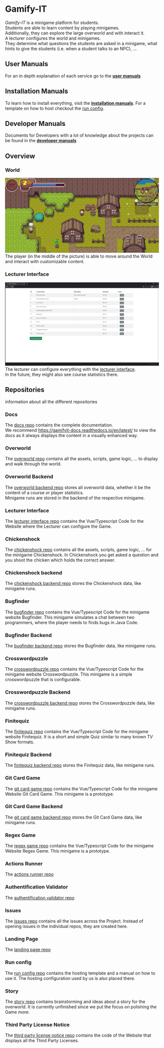 # Gamify-IT

_Gamify-IT_ is a minigame platform for students.  
Students are able to learn content by playing minigames.  
Additionally, they can explore the large overworld and with interact it.  
A lecturer configures the world and minigames.  
They determine what questions the students are asked in a minigame, what hints to give the students (i.e. when a student talks to an NPC), … 

## User Manuals

For an in depth explanation of each service go to the **[user manuals](https://gamifyit-docs.readthedocs.io/en/latest/user-manuals/index.html)**

## Installation Manuals

To learn how to install everything, visit the **[installation manuals](https://gamifyit-docs.readthedocs.io/en/latest/install-manuals/index.html)**. For a template on how to host checkout the [run config](https://github.com/Gamify-IT/run-config).

## Developer Manuals

Documents for Developers with a lot of knowledge about the projects can be found in the **[developer manuals](https://gamifyit-docs.readthedocs.io/en/latest/dev-manuals/index.html)**

## Overview

### World

![World](https://raw.githubusercontent.com/Gamify-IT/docs/main/images/overworld.webp)
The player (in the middle of the picture) is able to move around the World and interact with customizable content.

### Lecturer Interface

![Lecturer Interface](https://raw.githubusercontent.com/Gamify-IT/docs/main/images/lecturer-interface.webp)
The lecturer can configure everything with the [lecturer interface](https://github.com/Gamify-IT/lecturer-interface).  
In the future, they might also see course statistics there.

## Repositories

information about all the different repositories

### Docs

The [docs repo](https://github.com/Gamify-IT/docs) contains the complete documentation.  
We recommend <https://gamifyit-docs.readthedocs.io/en/latest/> to view the docs as it always displays the content in a visually enhanced way.

### Overworld

The [overworld repo](https://github.com/Gamify-IT/overworld) contains all the assets, scripts, game logic, … to display and walk through the world.

### Overworld Backend

The [overworld backend repo](https://github.com/Gamify-IT/overworld-backend) stores all overworld data, whether it be the content of a course or player statistics.  
Minigame runs are stored in the backend of the respective minigame.

### Lecturer Interface

The [lecturer interface repo](https://github.com/Gamify-IT/lecturer-interface) contains the Vue/Typescript Code for the Website where the Lecturer can configure the Game.

### Chickenshock

The [chickenshock repo](https://github.com/Gamify-IT/chickenshock) contains all the assets, scripts, game logic, … for the minigame Chickenshock. In Chickenshock you get asked a question and you shoot the chicken which holds the correct answer.

### Chickenshock backend

The [chickenshock backend repo](https://github.com/Gamify-IT/chickenshock-backend) stores the Chickenshock data, like minigame runs.

### Bugfinder

The [bugfinder repo](https://github.com/Gamify-IT/bugfinder) contains the Vue/Typescript Code for the minigame website Bugfinder. This minigame simulates a chat between two programmers, where the player needs to finds bugs in Java Code.

### Bugfinder Backend

The [bugfinder backend repo](https://github.com/Gamify-IT/bugfinder-backend) stores the Bugfinder data, like minigame runs.

### Crosswordpuzzle

The [crosswordpuzzle repo](https://github.com/Gamify-IT/crosswordpuzzle) contains the Vue/Typescript Code for the minigame website Crosswordpuzzle.
This minigame is a simple crosswordpuzzle that is configurable.

### Crosswordpuzzle Backend

The [crosswordpuzzle backend repo](https://github.com/Gamify-IT/crosswordpuzzle-backend) stores the Crosswordpuzzle data, like minigame runs.

### Finitequiz

The [finitequiz repo](https://github.com/Gamify-IT/finitequiz) contains the Vue/Typescript Code for the minigame website Finitequiz. It is a short and simple Quiz similar to many known TV Show formats.

### Finitequiz Backend

The [finitequiz backend repo](https://github.com/Gamify-IT/finitequiz-backend) stores the Finitequiz data, like minigame runs.

### Git Card Game

The [git card game repo](https://github.com/Gamify-IT/git-card-game) contains the Vue/Typescript Code for the minigame Website Git Card Game.
This minigame is a prototype.

### Git Card Game Backend

The [git card game backend repo](https://github.com/Gamify-IT/git-card-game-backend) stores the Git Card Game data, like minigame runs.

### Regex Game

The [regex game repo](https://github.com/Gamify-IT/regex-game) contains the Vue/Typescript Code for the minigame Website Regex Game.
This minigame is a prototype.

### Actions Runner

The [actions runner repo](https://github.com/Gamify-IT/actions-runner)

### Authentification Validator

The [authentification validator repo](https://github.com/Gamify-IT/authentification-validator)

### Issues

The [issues repo](https://github.com/Gamify-IT/issues) contains all the issues across the Project. Instead of opening issues in the individual repos, they are created here.

### Landing Page

The [landing page repo](https://github.com/Gamify-IT/landing-page)

### Run config

The [run config repo](https://github.com/Gamify-IT/run-config) contains the hosting template and a manual on how to use it. The hosting configuration used by us is also placed there.

### Story

The [story repo](https://github.com/Gamify-IT/story) contains brainstorming and ideas about a story for the overworld. It is currently unfinished since we put the focus on polishing the Game more.

### Third Party License Notice

The [third party license notice repo](https://github.com/Gamify-IT/third-party-license-notice) contains the code of the Website that displays all the Third Party Licenses.

